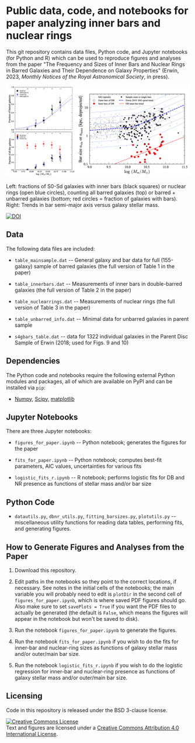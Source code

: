 # Public data, code, and notebooks for paper analyzing inner bars and nuclear rings

This git repository contains data files, Python code, and Jupyter
notebooks (for Python and R) which can be used to reproduce figures and
analyses from the paper "The Frequency and Sizes of Inner Bars and
Nuclear Rings in Barred Galaxies and Their Dependence on Galaxy
Properties" (Erwin, 2023, *Monthly Notices of the Royal Astronomical
Society*, in press).


![Trends](./composite_fig_for_github.png)

Left: fractions of S0-Sd galaxies with inner bars (black squares) or nuclear rings
(open blue circles), counting all barred galaxies (top) or barred + unbarred galaxies 
(bottom; red circles = fraction of galaxies with bars).
Right: Trends in bar semi-major axis versus galaxy stellar mass.

[![DOI](https://zenodo.org/badge/DOI/10.5281/zenodo.10252783.svg)](https://doi.org/10.5281/zenodo.10252783)



## Data

The following data files are included:

   * `table_mainsample.dat` -- General galaxy and bar data for full (155-galaxy) sample
    of barred galaxies (the full version of Table 1 in the paper)
    
   * `table_innerbars.dat` -- Measurements of inner bars in double-barred galaxies 
   (the full version of Table 2 in the paper)

   * `table_nuclearrings.dat` -- Measurements of nuclear rings (the full version of Table 3 
   in the paper)

   * `table_unbarred_info.dat` -- Minimal data for unbarred galaxies in parent sample

   * `s4gbars_table.dat` -- data for 1322 individual galaxies in the Parent Disc Sample
   of Erwin (2018; used for Figs. 9 and 10)


## Dependencies

The Python code and notebooks require the following external Python modules and packages,
all of which are available on PyPI and can be installed via `pip`:

   * [Numpy](https://www.numpy.org), [Scipy](https://www.scipy.org), 
   [matplotlib](https://matplotlib.org)


## Jupyter Notebooks

There are three Jupyter notebooks:

   * `figures_for_paper.ipynb` -- Python notebook; generates the figures for the paper

   * `fits_for_paper.ipynb` -- Python notebook; computes best-fit parameters, AIC
   values, uncertainties for various fits

   * `logistic_fits_r.ipynb` -- R notebook; performs logistic fits for DB and NR presence
   as functions of stellar mass and/or bar size


## Python Code

   * `datautils.py`, `dbnr_utils.py`, `fitting_barsizes.py`, `plotutils.py` -- miscellaneous 
   utility functions for reading data tables, performing fits, and generating figures.
   


## How to Generate Figures and Analyses from the Paper

1. Download this repository.

2. Edit paths in the notebooks so they point to the correct locations, if necessary.
See notes in the initial cells of the notebooks; the main variable you will probably
need to edit is `plotDir` in the second cell of `figures_for_paper.ipynb`,
which is where saved PDF figures should go. Also make sure to set `savePlots = True`
if you want the PDF files to actually be generated (the default is `False`, which
means the figures will appear in the notebook but won't be saved to disk).

3. Run the notebook `figures_for_paper.ipynb` to generate the figures.

4. Run the notebook `fits_for_paper.ipynb` if you wish to do the fits for inner-bar
and nuclear-ring sizes as functions of galaxy stellar mass and/or outer/main bar size.

5. Run the notebook `logistic_fits_r.ipynb` if you wish to do the logistic regression
for inner-bar and nuclear-ring presence as functions of galaxy stellar mass and/or 
outer/main bar size.



## Licensing

Code in this repository is released under the BSD 3-clause license.

<a rel="license" href="http://creativecommons.org/licenses/by/4.0/">
<img alt="Creative Commons License" style="border-width:0" 
src="https://i.creativecommons.org/l/by/4.0/88x31.png" /></a><br />
Text and figures are licensed under a <a rel="license" href="http://creativecommons.org/licenses/by/4.0/">Creative Commons Attribution 4.0 International License</a>.
